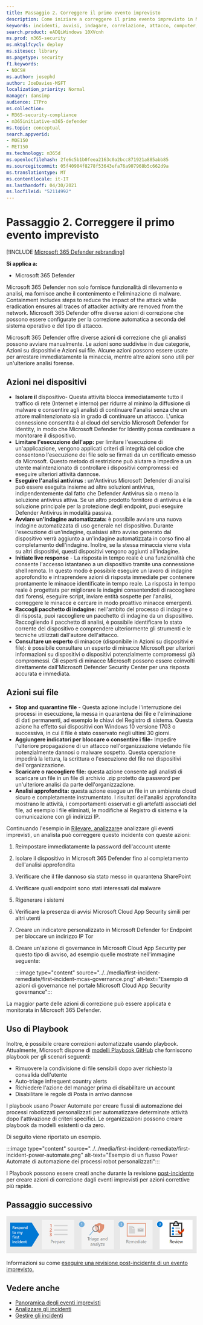 ```yaml
---
title: Passaggio 2. Correggere il primo evento imprevisto
description: Come iniziare a correggere il primo evento imprevisto in Microsoft 365 Defender.
keywords: incidenti, avvisi, indagare, correlazione, attacco, computer, dispositivi, utenti, identità, identità, cassetta postale, posta elettronica, 365, microsoft, m365, risposta a eventi imprevisti, cyberattacco
search.product: eADQiWindows 10XVcnh
ms.prod: m365-security
ms.mktglfcycl: deploy
ms.sitesec: library
ms.pagetype: security
f1.keywords:
- NOCSH
ms.author: josephd
author: JoeDavies-MSFT
localization_priority: Normal
manager: dansimp
audience: ITPro
ms.collection:
- M365-security-compliance
- m365initiative-m365-defender
ms.topic: conceptual
search.appverid:
- MOE150
- MET150
ms.technology: m365d
ms.openlocfilehash: 2fe6c5b1b0feea2163c0a2bcc871921a885abb85
ms.sourcegitcommit: 05f40904f8278f53643efa76a907968b5c662d9a
ms.translationtype: MT
ms.contentlocale: it-IT
ms.lasthandoff: 04/30/2021
ms.locfileid: "52114992"
---
```

# <a name="step-2-remediate-your-first-incident"></a>Passaggio 2. Correggere il primo evento imprevisto

[!INCLUDE [Microsoft 365 Defender rebranding](../includes/microsoft-defender.md)]

**Si applica a:**
- Microsoft 365 Defender

Microsoft 365 Defender non solo fornisce funzionalità di rilevamento e analisi, ma fornisce anche il contenimento e l'eliminazione di malware. Containment includes steps to reduce the impact of the attack while eradication ensures all traces of attacker activity are removed from the network.  Microsoft 365 Defender offre diverse azioni di correzione che possono essere configurate per la correzione automatica a seconda del sistema operativo e del tipo di attacco.

Microsoft 365 Defender offre diverse azioni di correzione che gli analisti possono avviare manualmente. Le azioni sono suddivise in due categorie, Azioni su dispositivi e Azioni sui file. Alcune azioni possono essere usate per arrestare immediatamente la minaccia, mentre altre azioni sono utili per un'ulteriore analisi forense.

## <a name="actions-on-devices"></a>Azioni nei dispositivi

- **Isolare il** dispositivo- Questa attività blocca immediatamente tutto il traffico di rete (Internet e interno) per ridurre al minimo la diffusione di malware e consentire agli analisti di continuare l'analisi senza che un attore malintenzionato sia in grado di continuare un attacco. L'unica connessione consentita è al cloud del servizio Microsoft Defender for Identity, in modo che Microsoft Defender for Identity possa continuare a monitorare il dispositivo. 
- **Limitare l'esecuzione dell'app:** per limitare l'esecuzione di un'applicazione, vengono applicati criteri di integrità del codice che consentono l'esecuzione dei file solo se firmati da un certificato emesso da Microsoft. Questo metodo di restrizione può aiutare a impedire a un utente malintenzionato di controllare i dispositivi compromessi ed eseguire ulteriori attività dannose.
- **Eseguire l'analisi antivirus** : un'Antivirus Microsoft Defender di analisi può essere eseguita insieme ad altre soluzioni antivirus, indipendentemente dal fatto che Defender Antivirus sia o meno la soluzione antivirus attiva. Se un altro prodotto fornitore di antivirus è la soluzione principale per la protezione degli endpoint, puoi eseguire Defender Antivirus in modalità passiva.
- **Avviare un'indagine automatizzata:** è possibile avviare una nuova indagine automatizzata di uso generale nel dispositivo. Durante l'esecuzione di un'indagine, qualsiasi altro avviso generato dal dispositivo verrà aggiunto a un'indagine automatizzata in corso fino al completamento dell'indagine. Inoltre, se la stessa minaccia viene vista su altri dispositivi, questi dispositivi vengono aggiunti all'indagine.
- **Initiate live response** - La risposta in tempo reale è una funzionalità che consente l'accesso istantaneo a un dispositivo tramite una connessione shell remota. In questo modo è possibile eseguire un lavoro di indagine approfondito e intraprendere azioni di risposta immediate per contenere prontamente le minacce identificate in tempo reale. La risposta in tempo reale è progettata per migliorare le indagini consentendoti di raccogliere dati forensi, eseguire script, inviare entità sospette per l'analisi, correggere le minacce e cercare in modo proattivo minacce emergenti.
- **Raccogli pacchetto di indagine:** nell'ambito del processo di indagine o di risposta, puoi raccogliere un pacchetto di indagine da un dispositivo. Raccogliendo il pacchetto di analisi, è possibile identificare lo stato corrente del dispositivo e comprendere ulteriormente gli strumenti e le tecniche utilizzati dall'autore dell'attacco. 
- **Consultare un esperto** di minacce (disponibile in Azioni su dispositivi e file): è possibile consultare un esperto di minacce Microsoft per ulteriori informazioni su dispositivi o dispositivi potenzialmente compromessi già compromessi. Gli esperti di minacce Microsoft possono essere coinvolti direttamente dall'Microsoft Defender Security Center per una risposta accurata e immediata. 

## <a name="actions-on-files"></a>Azioni sui file

- **Stop and quarantine file** - Questa azione include l'interruzione dei processi in esecuzione, la messa in quarantena dei file e l'eliminazione di dati permanenti, ad esempio le chiavi del Registro di sistema. Questa azione ha effetto sui dispositivi con Windows 10 versione 1703 o successiva, in cui il file è stato osservato negli ultimi 30 giorni. 
- **Aggiungere indicatori per bloccare o consentire i file-** Impedire l'ulteriore propagazione di un attacco nell'organizzazione vietando file potenzialmente dannosi o malware sospetto. Questa operazione impedirà la lettura, la scrittura o l'esecuzione del file nei dispositivi dell'organizzazione.
- **Scaricare o raccogliere file:** questa azione consente agli analisti di scaricare un file in un file di archivio .zip protetto da password per un'ulteriore analisi da parte dell'organizzazione.
- **Analisi approfondita:** questa azione esegue un file in un ambiente cloud sicuro e completamente instrumentato. I risultati dell'analisi approfondita mostrano le attività, i comportamenti osservati e gli artefatti associati del file, ad esempio i file eliminati, le modifiche al Registro di sistema e la comunicazione con gli indirizzi IP. 

Continuando l'esempio in [Rilevare, analizzare](first-incident-analyze.md#analyze-your-first-incident)e analizzare gli eventi imprevisti, un analista può correggere questo incidente con queste azioni:

1. Reimpostare immediatamente la password dell'account utente
2. Isolare il dispositivo in Microsoft 365 Defender fino al completamento dell'analisi approfondita
3. Verificare che il file dannoso sia stato messo in quarantena SharePoint
4. Verificare quali endpoint sono stati interessati dal malware
5. Rigenerare i sistemi
6. Verificare la presenza di avvisi Microsoft Cloud App Security simili per altri utenti
7. Creare un indicatore personalizzato in Microsoft Defender for Endpoint per bloccare un indirizzo IP Tor
8. Creare un'azione di governance in Microsoft Cloud App Security per questo tipo di avviso, ad esempio quelle mostrate nell'immagine seguente:

   :::image type="content" source="../../media/first-incident-remediate/first-incident-mcas-governance.png" alt-text="Esempio di azioni di governance nel portale Microsoft Cloud App Security governance"::: 
 
La maggior parte delle azioni di correzione può essere applicata e monitorata in Microsoft 365 Defender. 

## <a name="using-playbooks"></a>Uso di Playbook

Inoltre, è possibile creare correzioni automatizzate usando playbook. Attualmente, Microsoft dispone di [modelli Playbook GitHub](https://github.com/microsoft/Microsoft-Cloud-App-Security/tree/master/Playbooks) che forniscono playbook per gli scenari seguenti:

- Rimuovere la condivisione di file sensibili dopo aver richiesto la convalida dell'utente
- Auto-triage infrequent country alerts
- Richiedere l'azione del manager prima di disabilitare un account
- Disabilitare le regole di Posta in arrivo dannose

I playbook usano Power Automate per creare flussi di automazione dei processi robotizzati personalizzati per automatizzare determinate attività dopo l'attivazione di criteri specifici. Le organizzazioni possono creare playbook da modelli esistenti o da zero. 

Di seguito viene riportato un esempio.
 
:::image type="content" source="../../media/first-incident-remediate/first-incident-power-automate.png" alt-text="Esempio di un flusso Power Automate di automazione dei processi robot personalizzati"::: 
 
I Playbook possono essere creati anche durante la revisione [post-incidente](first-incident-post.md) per creare azioni di correzione dagli eventi imprevisti per azioni correttive più rapide. 

## <a name="next-step"></a>Passaggio successivo

[![Passaggio 3: informazioni su come eseguire una revisione post-incidente di un evento imprevisto](../../media/first-incident-overview/first-incident-path-step3.png)](first-incident-post.md)

Informazioni su come [eseguire una revisione post-incidente di un evento imprevisto.](first-incident-post.md)

## <a name="see-also"></a>Vedere anche

- [Panoramica degli eventi imprevisti](incidents-overview.md)
- [Analizzare gli incidenti](investigate-incidents.md)
- [Gestire gli incidenti](manage-incidents.md)
